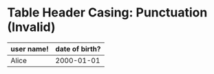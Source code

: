 # Table Header Casing: Punctuation (Invalid)

| user name! | date of birth? |
| ---------- | -------------- |
| Alice      | 2000-01-01     |
